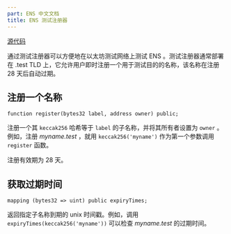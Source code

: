 ```yaml
---
part: ENS 中文文档
title: ENS 测试注册器 
---
```


[源代码](https://github.com/ensdomains/ens/blob/master/contracts/TestRegistrar.sol)

通过测试注册器可以方便地在以太坊测试网络上测试 ENS 。测试注册器通常部署在 .test TLD 上，它允许用户即时注册一个用于测试目的的名称，该名称在注册 28 天后自动过期。

## 注册一个名称

```text
function register(bytes32 label, address owner) public;
```

注册一个其 `keccak256` 哈希等于 `label` 的子名称，并将其所有者设置为 `owner` 。例如，注册 _myname.test_ ，就用 `keccak256('myname')` 作为第一个参数调用 `register` 函数。

注册有效期为 28 天。

## 获取过期时间

```text
mapping (bytes32 => uint) public expiryTimes;
```

返回指定子名称到期的 unix 时间戳。例如，调用 `expiryTimes(keccak256('myname'))` 可以检查 _myname.test_ 的过期时间。
